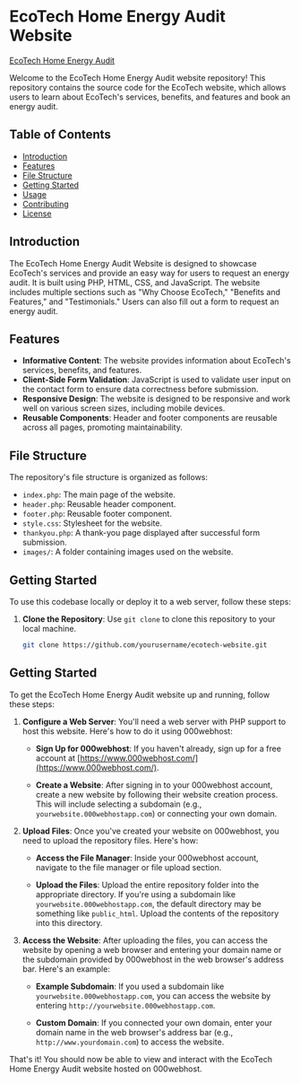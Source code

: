# EcoTech Home Energy Audit Website

[EcoTech Home Energy Audit](./images/website-screenshot.png)

Welcome to the EcoTech Home Energy Audit website repository! This repository contains the source code for the EcoTech website, which allows users to learn about EcoTech's services, benefits, and features and book an energy audit.

## Table of Contents

- [Introduction](#introduction)
- [Features](#features)
- [File Structure](#file-structure)
- [Getting Started](#getting-started)
- [Usage](#usage)
- [Contributing](#contributing)
- [License](#license)

## Introduction

The EcoTech Home Energy Audit Website is designed to showcase EcoTech's services and provide an easy way for users to request an energy audit. It is built using PHP, HTML, CSS, and JavaScript. The website includes multiple sections such as "Why Choose EcoTech," "Benefits and Features," and "Testimonials." Users can also fill out a form to request an energy audit.

## Features

- **Informative Content**: The website provides information about EcoTech's services, benefits, and features.
- **Client-Side Form Validation**: JavaScript is used to validate user input on the contact form to ensure data correctness before submission.
- **Responsive Design**: The website is designed to be responsive and work well on various screen sizes, including mobile devices.
- **Reusable Components**: Header and footer components are reusable across all pages, promoting maintainability.

## File Structure

The repository's file structure is organized as follows:

- `index.php`: The main page of the website.
- `header.php`: Reusable header component.
- `footer.php`: Reusable footer component.
- `style.css`: Stylesheet for the website.
- `thankyou.php`: A thank-you page displayed after successful form submission.
- `images/`: A folder containing images used on the website.

## Getting Started

To use this codebase locally or deploy it to a web server, follow these steps:

1. **Clone the Repository**: Use `git clone` to clone this repository to your local machine.

   ```bash
   git clone https://github.com/yourusername/ecotech-website.git
   
## Getting Started

To get the EcoTech Home Energy Audit website up and running, follow these steps:

1. **Configure a Web Server**: You'll need a web server with PHP support to host this website. Here's how to do it using 000webhost:

   - **Sign Up for 000webhost**: If you haven't already, sign up for a free account at [https://www.000webhost.com/](https://www.000webhost.com/).

   - **Create a Website**: After signing in to your 000webhost account, create a new website by following their website creation process. This will include selecting a subdomain (e.g., `yourwebsite.000webhostapp.com`) or connecting your own domain.

2. **Upload Files**: Once you've created your website on 000webhost, you need to upload the repository files. Here's how:

   - **Access the File Manager**: Inside your 000webhost account, navigate to the file manager or file upload section.

   - **Upload the Files**: Upload the entire repository folder into the appropriate directory. If you're using a subdomain like `yourwebsite.000webhostapp.com`, the default directory may be something like `public_html`. Upload the contents of the repository into this directory.

3. **Access the Website**: After uploading the files, you can access the website by opening a web browser and entering your domain name or the subdomain provided by 000webhost in the web browser's address bar. Here's an example:

   - **Example Subdomain**: If you used a subdomain like `yourwebsite.000webhostapp.com`, you can access the website by entering `http://yourwebsite.000webhostapp.com`.

   - **Custom Domain**: If you connected your own domain, enter your domain name in the web browser's address bar (e.g., `http://www.yourdomain.com`) to access the website.

That's it! You should now be able to view and interact with the EcoTech Home Energy Audit website hosted on 000webhost.
